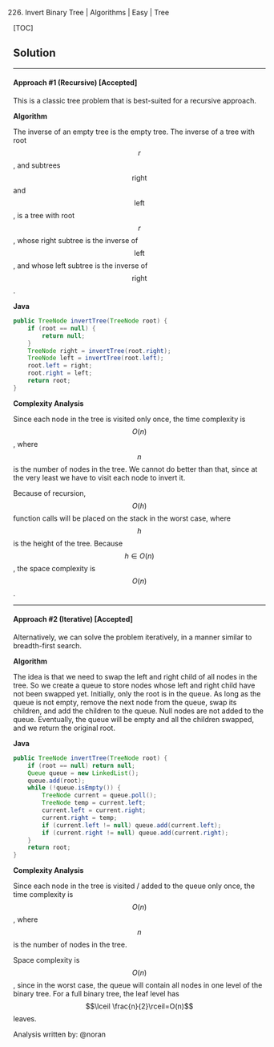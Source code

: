 226. Invert Binary Tree | Algorithms | Easy | Tree

[TOC]

## Solution
---
#### Approach #1 (Recursive) [Accepted]


This is a classic tree problem that is best-suited for a recursive approach.


**Algorithm**

The inverse of an empty tree is the empty tree. The inverse of a tree with root $$r$$, and subtrees $$\mbox{right}$$ and $$\mbox{left}$$, is a tree with root $$r$$, whose right subtree is the inverse of $$\mbox{left}$$, and whose left subtree is the inverse of $$\mbox{right}$$.

**Java**

```java
public TreeNode invertTree(TreeNode root) {
    if (root == null) {
        return null;
    }
    TreeNode right = invertTree(root.right);
    TreeNode left = invertTree(root.left);
    root.left = right;
    root.right = left;
    return root;
}
```

**Complexity Analysis**

Since each node in the tree is visited only once, the time complexity is $$O(n)$$, where $$n$$ is the number of nodes in the tree. We cannot do better than that, since at the very least we have to visit each node to invert it.

Because of recursion, $$O(h)$$ function calls will be placed on the stack in the worst case, where $$h$$ is the height of the tree. Because $$h\in O(n)$$, the space complexity is $$O(n)$$.

---
#### Approach #2 (Iterative) [Accepted]

Alternatively, we can solve the problem iteratively, in a manner similar to breadth-first search.

**Algorithm**

The idea is that we need to swap the left and right child of all nodes in the tree. So we create a queue to store nodes whose left and right child have not been swapped yet. Initially, only the root is in the queue. As long as the queue is not empty, remove the next node from the queue, swap its children, and add the children to the queue. Null nodes are not added to the queue. Eventually, the queue will be empty and all the children swapped, and we return the original root.

**Java**
```java
public TreeNode invertTree(TreeNode root) {
    if (root == null) return null;
    Queue queue = new LinkedList();
    queue.add(root);
    while (!queue.isEmpty()) {
        TreeNode current = queue.poll();
        TreeNode temp = current.left;
        current.left = current.right;
        current.right = temp;
        if (current.left != null) queue.add(current.left);
        if (current.right != null) queue.add(current.right);
    }
    return root;
}
```

**Complexity Analysis**

Since each node in the tree is visited / added to the queue only once, the time complexity is $$O(n)$$, where $$n$$ is the number of nodes in the tree.

Space complexity is $$O(n)$$, since in the worst case, the queue will contain all nodes in one level of the binary tree. For a full binary tree, the leaf level has $$\lceil \frac{n}{2}\rceil=O(n)$$ leaves.

Analysis written by: @noran
